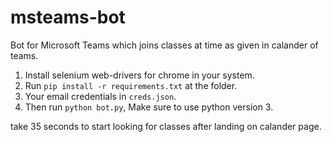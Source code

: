 # msteams-bot
Bot for Microsoft Teams which joins classes at time as given in calander of teams.

1. Install selenium web-drivers for chrome in your system.
2. Run `pip install -r requirements.txt` at the folder.
3. Your email credentials in `creds.json`.
3. Then run `python bot.py`, Make sure to use python version 3.

take 35 seconds to start looking for classes after landing on calander page.
